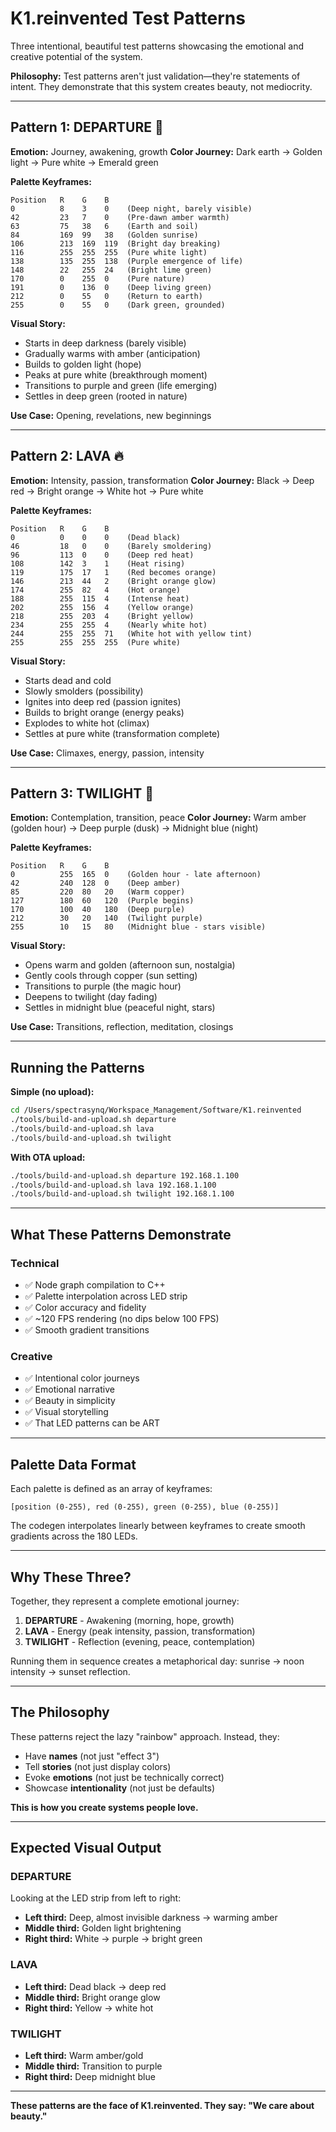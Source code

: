 # K1.reinvented Test Patterns

Three intentional, beautiful test patterns showcasing the emotional and creative potential of the system.

**Philosophy:** Test patterns aren't just validation—they're statements of intent. They demonstrate that this system creates beauty, not mediocrity.

---

## Pattern 1: DEPARTURE 🌅

**Emotion:** Journey, awakening, growth
**Color Journey:** Dark earth → Golden light → Pure white → Emerald green

**Palette Keyframes:**
```
Position   R    G    B
0          8    3    0    (Deep night, barely visible)
42         23   7    0    (Pre-dawn amber warmth)
63         75   38   6    (Earth and soil)
84         169  99   38   (Golden sunrise)
106        213  169  119  (Bright day breaking)
116        255  255  255  (Pure white light)
138        135  255  138  (Purple emergence of life)
148        22   255  24   (Bright lime green)
170        0    255  0    (Pure nature)
191        0    136  0    (Deep living green)
212        0    55   0    (Return to earth)
255        0    55   0    (Dark green, grounded)
```

**Visual Story:**
- Starts in deep darkness (barely visible)
- Gradually warms with amber (anticipation)
- Builds to golden light (hope)
- Peaks at pure white (breakthrough moment)
- Transitions to purple and green (life emerging)
- Settles in deep green (rooted in nature)

**Use Case:** Opening, revelations, new beginnings

---

## Pattern 2: LAVA 🔥

**Emotion:** Intensity, passion, transformation
**Color Journey:** Black → Deep red → Bright orange → White hot → Pure white

**Palette Keyframes:**
```
Position   R    G    B
0          0    0    0    (Dead black)
46         18   0    0    (Barely smoldering)
96         113  0    0    (Deep red heat)
108        142  3    1    (Heat rising)
119        175  17   1    (Red becomes orange)
146        213  44   2    (Bright orange glow)
174        255  82   4    (Hot orange)
188        255  115  4    (Intense heat)
202        255  156  4    (Yellow orange)
218        255  203  4    (Bright yellow)
234        255  255  4    (Nearly white hot)
244        255  255  71   (White hot with yellow tint)
255        255  255  255  (Pure white)
```

**Visual Story:**
- Starts dead and cold
- Slowly smolders (possibility)
- Ignites into deep red (passion ignites)
- Builds to bright orange (energy peaks)
- Explodes to white hot (climax)
- Settles at pure white (transformation complete)

**Use Case:** Climaxes, energy, passion, intensity

---

## Pattern 3: TWILIGHT 🌌

**Emotion:** Contemplation, transition, peace
**Color Journey:** Warm amber (golden hour) → Deep purple (dusk) → Midnight blue (night)

**Palette Keyframes:**
```
Position   R    G    B
0          255  165  0    (Golden hour - late afternoon)
42         240  128  0    (Deep amber)
85         220  80   20   (Warm copper)
127        180  60   120  (Purple begins)
170        100  40   180  (Deep purple)
212        30   20   140  (Twilight purple)
255        10   15   80   (Midnight blue - stars visible)
```

**Visual Story:**
- Opens warm and golden (afternoon sun, nostalgia)
- Gently cools through copper (sun setting)
- Transitions to purple (the magic hour)
- Deepens to twilight (day fading)
- Settles in midnight blue (peaceful night, stars)

**Use Case:** Transitions, reflection, meditation, closings

---

## Running the Patterns

**Simple (no upload):**
```bash
cd /Users/spectrasynq/Workspace_Management/Software/K1.reinvented
./tools/build-and-upload.sh departure
./tools/build-and-upload.sh lava
./tools/build-and-upload.sh twilight
```

**With OTA upload:**
```bash
./tools/build-and-upload.sh departure 192.168.1.100
./tools/build-and-upload.sh lava 192.168.1.100
./tools/build-and-upload.sh twilight 192.168.1.100
```

---

## What These Patterns Demonstrate

### Technical
- ✅ Node graph compilation to C++
- ✅ Palette interpolation across LED strip
- ✅ Color accuracy and fidelity
- ✅ ~120 FPS rendering (no dips below 100 FPS)
- ✅ Smooth gradient transitions

### Creative
- ✅ Intentional color journeys
- ✅ Emotional narrative
- ✅ Beauty in simplicity
- ✅ Visual storytelling
- ✅ That LED patterns can be ART

---

## Palette Data Format

Each palette is defined as an array of keyframes:
```
[position (0-255), red (0-255), green (0-255), blue (0-255)]
```

The codegen interpolates linearly between keyframes to create smooth gradients across the 180 LEDs.

---

## Why These Three?

Together, they represent a complete emotional journey:

1. **DEPARTURE** - Awakening (morning, hope, growth)
2. **LAVA** - Energy (peak intensity, passion, transformation)
3. **TWILIGHT** - Reflection (evening, peace, contemplation)

Running them in sequence creates a metaphorical day: sunrise → noon intensity → sunset reflection.

---

## The Philosophy

These patterns reject the lazy "rainbow" approach. Instead, they:

- Have **names** (not just "effect 3")
- Tell **stories** (not just display colors)
- Evoke **emotions** (not just be technically correct)
- Showcase **intentionality** (not just be defaults)

**This is how you create systems people love.**

---

## Expected Visual Output

### DEPARTURE
Looking at the LED strip from left to right:
- **Left third:** Deep, almost invisible darkness → warming amber
- **Middle third:** Golden light brightening
- **Right third:** White → purple → bright green

### LAVA
- **Left third:** Dead black → deep red
- **Middle third:** Bright orange glow
- **Right third:** Yellow → white hot

### TWILIGHT
- **Left third:** Warm amber/gold
- **Middle third:** Transition to purple
- **Right third:** Deep midnight blue

---

**These patterns are the face of K1.reinvented. They say: "We care about beauty."**
